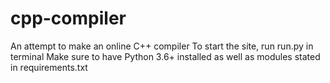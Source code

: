 # cpp-compiler
An attempt to make an online C++ compiler
To start the site, run run.py in terminal
Make sure to have Python 3.6+ installed as well as modules stated in requirements.txt
